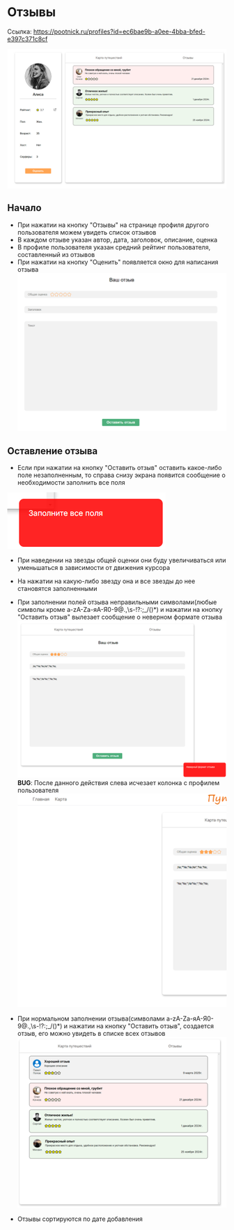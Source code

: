 # Отзывы

Ссылка: https://pootnick.ru/profiles?id=ec6bae9b-a0ee-4bba-bfed-e397c371c8cf

![img.png](assets/img.png)

## Начало

-   При нажатии на кнопку "Отзывы" на странице профиля другого пользователя можем увидеть список отзывов
-   В каждом отзыве указан автор, дата, заголовок, описание, оценка
-   В профиле пользователя указан средний рейтинг пользователя, составленный из отзывов
-   При нажатии на кнопку "Оценить" появляется окно для написания отзыва
    ![img_1.png](assets/img_1.png)

## Оставление отзыва

-   Если при нажатии на кнопку "Оставить отзыв" оставить какое-либо поле незаполненным, то справа снизу экрана появится сообщение о необходимости заполнить все поля

![img_2.png](assets/img_2.png)

-   При наведении на звезды общей оценки они буду увеличиваться или уменьшаться в зависимости от движения курсора
-   На нажатии на какую-либо звезду она и все звезды до нее становятся заполненными
-   При заполнении полей отзыва неправильными символами(любые символы кроме a-zA-Zа-яА-Я0-9@.,\s\-!?:;\_/()\*) и нажатии на кнопку "Оставить отзыв" вылезает сообщение о неверном формате отзыва![img_3.png](assets/img_3.png)
    **BUG**: После данного действия слева исчезает колонка с профилем пользователя![img_4.png](assets/img_4.png)

-   При нормальном заполнении отзыва(символами a-zA-Zа-яА-Я0-9@.,\s\-!?:;\_/()\*) и нажатии на кнопку "Оставить отзыв", создается отзыв, его можно увидеть в списке всех отзывов![img_5.png](assets/img_5.png)
-   Отзывы сортируются по дате добавления
